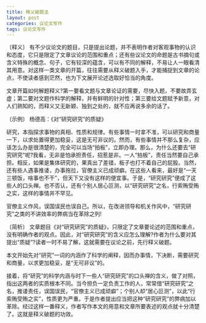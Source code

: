 ```yaml
---
title: 释义破题法
layout: post
categories: 议论文写作
tags: 议论文写作
---
```


〔释义〕 有不少议论文的题目，只是提出论题，并不表明作者对客观事物的认识和态度，它只是限定了文章议论的范围和重点；还有些议论文的命题是古书摘句或含义特殊的概念、句子，它有较深的蕴含，可以有不同的解释，不易让人一眼看清其用意。对这样一类文章的开篇，往往需要从释义破题入手，才能捕捉到文章的论点，不使读者感到茫然，也为下文展开论述选取好恰当的角度。

文章开篇如何解题释义?第一要看文题与文章论证的需要，尽快入题，不要故弄玄虚；第二要对文题作科学的解释，并有鲜明的针对性；第三要给文题赋予新意，对人们熟知的，而释义又无新颖、独到之处的，就不应再说多余的话了。

〔示例〕 杨德高：《对“研究研究”的质疑》

研究，本指探求事物的真相、性质和规律。有些事情一时拿不准，可以研究和商量一下，以求处置得更加稳妥，这是无可非议的。然而，有些事情并不那么复杂，应该怎么办是很清楚的，完全可以当场“拍板”，立即办理。那么，为什么还要去“研究研究”呢?我看，无非是怕承担责任，招惹是非。一人“拍板”，责任当然要自己承担。相反，如果是集体研究的，果真出了差错，板子也打不着自己的屁股。当然，还有些人遇事推诿，办事拖拉，官僚主义已成顽癖。在这些人看来，最好是“一天三顿饭，啥事也不干”，但天下又没有这样的便宜事。于是，“研究研究”便成了这些人的口头禅。也不否认，还有个别人居心叵测，以“研究研究”之名，行索贿受贿之实，这样的事情并不罕见。

官僚主义作风，误国误民也误自己。所以，在改进领导和机关作风中，“研究研究”之类的不讲效率的弊病当在革除之列!

〔简析〕 文章题目《对“研究研究”的质疑》，只限定了文章要论述的范围和重点，没有明确作者的观点。因此，对“研究研究”的含义应怎么理解?作者为什么要对其提出“质疑”?读者一时不易了解，这就需要在议论之前，先行释义破题。

本文开始先对“研究”一词的内涵作了科学的阐释，因而办事情，下决断，需要研究和商量，以求更加稳妥，是“无可非议”的。

接着，将“研究”的科学内涵与时下一些人“研究研究”的口头禅的含义，做了对照，指出这两者的实质根本不同。当今担负一定负责工作的人，常常借“研究研究”之名，推诿责任，误国误民，“官僚主义已成顽癖”；个别人却“居心叵测”，以此“行索贿受贿之实”，性质更为严重。于是作者提出应当把这种“研究研究”的弊病加以革除。经过这样一番释义，作者写作本文的用意和文章所要表述的观点就十分清楚了。这就是释义破题的功效。 